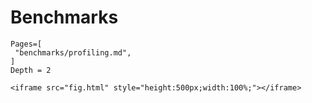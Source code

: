 # Benchmarks

```@contents
Pages=[
 "benchmarks/profiling.md",
]
Depth = 2
```

```@raw html
<iframe src="fig.html" style="height:500px;width:100%;"></iframe>
```
